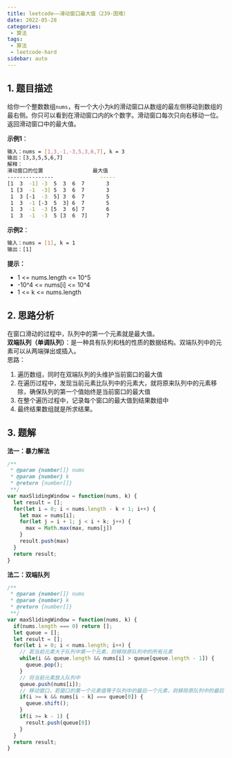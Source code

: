 ```yaml
---
title: leetcode——滑动窗口最大值（239-困难）
date: 2022-05-28
categories:
 - 算法
tags:
 - 算法
 - leetcode-hard
sidebar: auto
--- 
```


## 1. 题目描述
给你一个整数数组`nums`，有一个大小为k的滑动窗口从数组的最左侧移动到数组的最右侧。你只可以看到在滑动窗口内的k个数字。滑动窗口每次只向右移动一位。返回滑动窗口中的最大值。

**示例1**：   
```bash
输入：nums = [1,3,-1,-3,5,3,6,7], k = 3
输出：[3,3,5,5,6,7]
解释：
滑动窗口的位置                最大值
---------------               -----
[1  3  -1] -3  5  3  6  7       3
 1 [3  -1  -3] 5  3  6  7       3
 1  3 [-1  -3  5] 3  6  7       5
 1  3  -1 [-3  5  3] 6  7       5
 1  3  -1  -3 [5  3  6] 7       6
 1  3  -1  -3  5 [3  6  7]      7
```  

**示例2**：  
```bash
输入：nums = [1], k = 1
输出：[1]
```

**提示：**   
- 1 <= nums.length <= 10^5  
- -10^4 <= nums[i] <= 10^4  
- 1 <= k <= nums.length  

## 2. 思路分析
在窗口滑动的过程中，队列中的第一个元素就是最大值。  
**双端队列（单调队列）**：是一种具有队列和栈的性质的数据结构。双端队列中的元素可以从两端弹出或插入。  
思路：  
1. 遍历数组，同时在双端队列的头维护当前窗口的最大值  
2. 在遍历过程中，发现当前元素比队列中的元素大，就将原来队列中的元素移除，确保队列的第一个值始终是当前窗口的最大值  
3. 在整个遍历过程中，记录每个窗口的最大值到结果数组中
4. 最终结果数组就是所求结果。

## 3. 题解
**法一：暴力解法**
```js
/**
 * @param {number[]} nums
 * @param {number} k
 * @return {number[]}
 **/
var maxSlidingWindow = function(nums, k) {
  let result = [];
  for(let i = 0; i < nums.length - k + 1; i++) {
    let max = nums[i];
    for(let j = i + 1; j < i + k; j++) {
      max = Math.max(max, nums[j])
    }
    result.push(max)
  }
  return result;
}
```

**法二：双端队列**  
```js
/**
 * @param {number[]} nums
 * @param {number} k
 * @return {number[]}
 **/
var maxSlidingWindow = function(nums, k) {
  if(nums.length === 0) return [];
  let queue = [];
  let result = [];
  for(let i = 0; i < nums.length; i++) {
    // 若当前元素大于队列中第一个元素，则移除原队列中的所有元素
    while(i && queue.length && nums[i] > queue[queue.length - 1]) {
      queue.pop();
    }
    // 将当前元素放入队列中
    queue.push(nums[i]);
    // 移动窗口，若窗口的第一个元素值等于队列中的最后一个元素，则移除原队列中的最后一个元素
    if(i >= k && nums[i - k] === queue[0]) {
      queue.shift();
    }
    if(i >= k - 1) {
      result.push(queue[0])
    }
  }
  return result;
}